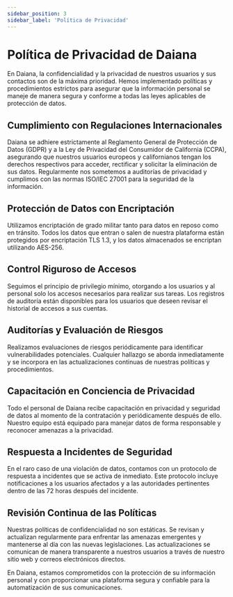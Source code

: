 ```yaml
---
sidebar_position: 3
sidebar_label: 'Política de Privacidad'
---
```

# Política de Privacidad de Daiana

En Daiana, la confidencialidad y la privacidad de nuestros usuarios y sus contactos son de la máxima prioridad. Hemos implementado políticas y procedimientos estrictos para asegurar que la información personal se maneje de manera segura y conforme a todas las leyes aplicables de protección de datos.

## Cumplimiento con Regulaciones Internacionales

Daiana se adhiere estrictamente al Reglamento General de Protección de Datos (GDPR) y a la Ley de Privacidad del Consumidor de California (CCPA), asegurando que nuestros usuarios europeos y californianos tengan los derechos respectivos para acceder, rectificar y solicitar la eliminación de sus datos. Regularmente nos sometemos a auditorías de privacidad y cumplimos con las normas ISO/IEC 27001 para la seguridad de la información.

## Protección de Datos con Encriptación

Utilizamos encriptación de grado militar tanto para datos en reposo como en tránsito. Todos los datos que entran o salen de nuestra plataforma están protegidos por encriptación TLS 1.3, y los datos almacenados se encriptan utilizando AES-256.

## Control Riguroso de Accesos

Seguimos el principio de privilegio mínimo, otorgando a los usuarios y al personal solo los accesos necesarios para realizar sus tareas. Los registros de auditoría están disponibles para los usuarios que deseen revisar el historial de accesos a sus cuentas.

## Auditorías y Evaluación de Riesgos

Realizamos evaluaciones de riesgos periódicamente para identificar vulnerabilidades potenciales. Cualquier hallazgo se aborda inmediatamente y se incorpora en las actualizaciones continuas de nuestras políticas y procedimientos.

## Capacitación en Conciencia de Privacidad

Todo el personal de Daiana recibe capacitación en privacidad y seguridad de datos al momento de la contratación y periódicamente después de ello. Nuestro equipo está equipado para manejar datos de forma responsable y reconocer amenazas a la privacidad.

## Respuesta a Incidentes de Seguridad

En el raro caso de una violación de datos, contamos con un protocolo de respuesta a incidentes que se activa de inmediato. Este protocolo incluye notificaciones a los usuarios afectados y a las autoridades pertinentes dentro de las 72 horas después del incidente.

## Revisión Continua de las Políticas

Nuestras políticas de confidencialidad no son estáticas. Se revisan y actualizan regularmente para enfrentar las amenazas emergentes y mantenerse al día con las nuevas legislaciones. Las actualizaciones se comunican de manera transparente a nuestros usuarios a través de nuestro sitio web y correos electrónicos directos.

En Daiana, estamos comprometidos con la protección de su información personal y con proporcionar una plataforma segura y confiable para la automatización de sus comunicaciones.